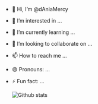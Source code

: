 - 👋 Hi, I’m @dAniaMercy
- 👀 I’m interested in ...
- 🌱 I’m currently learning ...
- 💞️ I’m looking to collaborate on ...
- 📫 How to reach me ...
- 😄 Pronouns: ...
- ⚡ Fun fact: ...

  ![Github stats](https://github-readme-stats.vercel.app/api?username=dAniaMercy)

<!---
dAniaMercy/dAniaMercy is a ✨ special ✨ repository because its `README.md` (this file) appears on your GitHub profile.
You can click the Preview link to take a look at your changes.
--->
